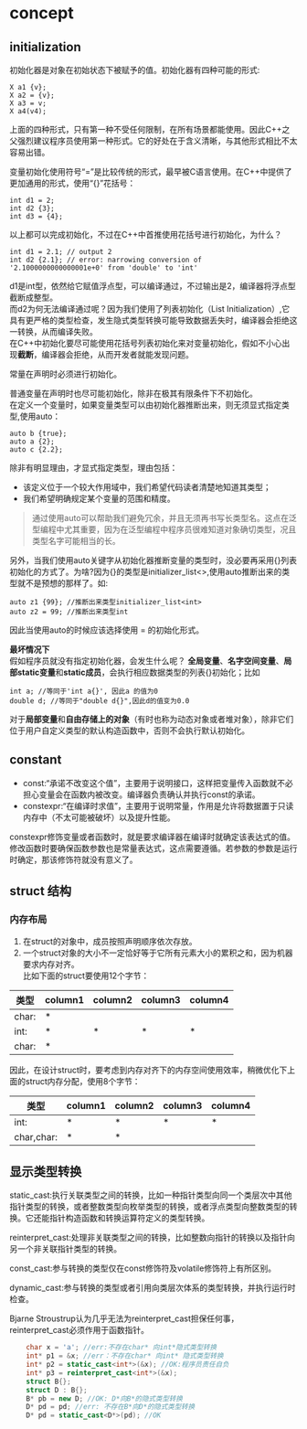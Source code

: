 # concept
## initialization
初始化器是对象在初始状态下被赋予的值。初始化器有四种可能的形式:  
```
X a1 {v};
X a2 = {v};
X a3 = v;
X a4(v4);
```
上面的四种形式，只有第一种不受任何限制，在所有场景都能使用。因此C++之父强烈建议程序员使用第一种形式。它的好处在于含义清晰，与其他形式相比不太容易出错。

变量初始化使用符号“=”是比较传统的形式，最早被C语言使用。在C++中提供了更加通用的形式，使用“{}”花括号：  
```
int d1 = 2;  
int d2 {3};    
int d3 = {4};
```  
以上都可以完成初始化，不过在C++中首推使用花括号进行初始化，为什么？  
```
int d1 = 2.1; // output 2
int d2 {2.1}; // error: narrowing conversion of '2.1000000000000001e+0' from 'double' to 'int'
```
d1是int型，依然给它赋值浮点型，可以编译通过，不过输出是2，编译器将浮点型截断成整型。  
而d2为何无法编译通过呢？因为我们使用了列表初始化（List Initialization）,它具有更严格的类型检查，发生隐式类型转换可能导致数据丢失时，编译器会拒绝这一转换，从而编译失败。  
在C++中初始化要尽可能使用花括号列表初始化来对变量初始化，假如不小心出现**截断**，编译器会拒绝，从而开发者就能发现问题。  

常量在声明时必须进行初始化。  

普通变量在声明时也尽可能初始化，除非在极其有限条件下不初始化。  
在定义一个变量时，如果变量类型可以由初始化器推断出来，则无须显式指定类型,使用auto：
```
auto b {true};
auto a {2};
auto c {2.2};
```  
除非有明显理由，才显式指定类型，理由包括：  
- 该定义位于一个较大作用域中，我们希望代码读者清楚地知道其类型；
- 我们希望明确规定某个变量的范围和精度。  
> 通过使用auto可以帮助我们避免冗余，并且无须再书写长类型名。这点在泛型编程中尤其重要，因为在泛型编程中程序员很难知道对象确切类型，况且类型名字可能相当的长。  

另外，当我们使用auto关键字从初始化器推断变量的类型时，没必要再采用{}列表初始化的方式了。为啥?因为{}的类型是initializer_list<>,使用auto推断出来的类型就不是预想的那样了。如:  
```
auto z1 {99}; //推断出来类型initializer_list<int>
auto z2 = 99; //推断出来类型int
```  
因此当使用auto的时候应该选择使用 = 的初始化形式。


**最坏情况下**  
假如程序员就没有指定初始化器，会发生什么呢？
**全局变量**、**名字空间变量**、**局部static变量**和**static成员**，会执行相应数据类型的列表{}初始化；比如
```
int a; //等同于'int a{}', 因此a 的值为0
double d; //等同于"double d{}",因此d的值变为0.0
```
对于**局部变量**和**自由存储上的对象**（有时也称为动态对象或者堆对象），除非它们位于用户自定义类型的默认构造函数中，否则不会执行默认初始化。  

## constant
- const:“承诺不改变这个值”，主要用于说明接口，这样把变量传入函数就不必担心变量会在函数内被改变。编译器负责确认并执行const的承诺。
- constexpr:“在编译时求值”，主要用于说明常量，作用是允许将数据置于只读内存中（不太可能被破坏）以及提升性能。  

constexpr修饰变量或者函数时，就是要求编译器在编译时就确定该表达式的值。修改函数时要确保函数参数也是常量表达式，这点需要遵循。若参数的参数是运行时确定，那该修饰符就没有意义了。  
## struct 结构 
### 内存布局
1. 在struct的对象中，成员按照声明顺序依次存放。  
2. 一个struct对象的大小不一定恰好等于它所有元素大小的累积之和，因为机器要求内存对齐。  
比如下面的struct要使用12个字节：  

类型 | column1 | column2 | column3  | column4
------- | ------- | ------- | -------  | -------
char: |* | 
int: | * | * | * | * | 
char: |* |

因此，在设计struct时，要考虑到内存对齐下的内存空间使用效率，稍微优化下上面的struct内存分配，使用8个字节：  

类型 | column1 | column2 | column3  | column4
------- | ------- | ------- | -------  | -------
int: | * | * | * | * | 
char,char: |* | * |

  
## 显示类型转换
static_cast:执行关联类型之间的转换，比如一种指针类型向同一个类层次中其他指针类型的转换，或者整数类型向枚举类型的转换，或者浮点类型向整数类型的转换。它还能指针构造函数和转换运算符定义的类型转换。  

reinterpret_cast:处理非关联类型之间的转换，比如整数向指针的转换以及指针向另一个非关联指针类型的转换。  

const_cast:参与转换的类型仅在const修饰符及volatile修饰符上有所区别。  

dynamic_cast:参与转换的类型或者引用向类层次体系的类型转换，并执行运行时检查。  


Bjarne Stroustrup认为几乎无法为reinterpret_cast担保任何事，reinterpret_cast必须作用于函数指针。

```cpp
    char x = 'a'; //err:不存在char* 向int*隐式类型转换
    int* p1 = &x; //err：不存在char* 向int* 隐式类型转换
    int* p2 = static_cast<int*>(&x); //OK:程序员责任自负
    int* p3 = reinterpret_cast<int*>(&x);
    struct B{};
    struct D : B{};
    B* pb = new D; //OK: D*向B*的隐式类型转换
    D* pd = pd; //err: 不存在B*向D*的隐式类型转换
    D* pd = static_cast<D*>(pd); //OK

```

